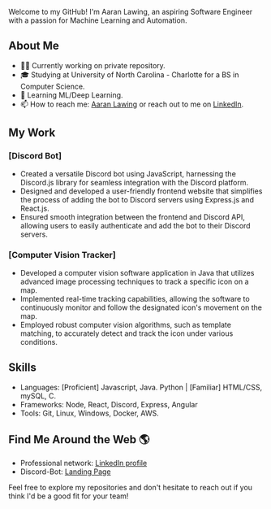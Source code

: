 Welcome to my GitHub! I'm Aaran Lawing, an aspiring Software Engineer with a passion for Machine Learning and Automation.

## About Me

- 👨‍💻 Currently working on private repository.
- 🎓 Studying at University of North Carolina - Charlotte for a BS in Computer Science.
- 🌱 Learning ML/Deep Learning.
- 📫 How to reach me: [Aaran Lawing](mailto:lawingaaran@gmail.com) or reach out to me on [LinkedIn](https://www.linkedin.com/in/aaran-lawing-5971a625a/).


## My Work

### [Discord Bot]
- Created a versatile Discord bot using JavaScript, harnessing the Discord.js library for seamless integration
with the Discord platform.
- Designed and developed a user-friendly frontend website that simplifies the process of adding the bot to
Discord servers using Express.js and React.js.
- Ensured smooth integration between the frontend and Discord API, allowing users to easily authenticate
and add the bot to their Discord servers.


### [Computer Vision Tracker]
- Developed a computer vision software application in Java that utilizes advanced image processing
techniques to track a specific icon on a map.
- Implemented real-time tracking capabilities, allowing the software to continuously monitor and follow
the designated icon's movement on the map.
- Employed robust computer vision algorithms, such as template matching, to accurately detect and track
the icon under various conditions.

## Skills
- Languages: [Proficient] Javascript, Java. Python | [Familiar] HTML/CSS, mySQL, C.
- Frameworks: Node, React, Discord, Express, Angular
- Tools: Git, Linux, Windows, Docker, AWS.

## Find Me Around the Web 🌎

- Professional network: [LinkedIn profile](https://www.linkedin.com/in/aaran-lawing-5971a625a/)
- Discord-Bot: [Landing Page](https://ezbake.xyz/)

Feel free to explore my repositories and don't hesitate to reach out if you think I'd be a good fit for your team!

